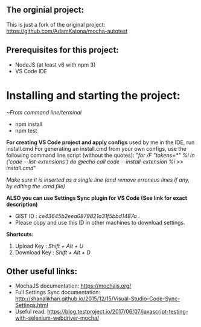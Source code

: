 ## The orginial project:
This is just a fork of the original project: https://github.com/AdamKatona/mocha-autotest

## Prerequisites for this project:
- NodeJS (at least v6 with npm 3)
- VS Code IDE

# Installing and starting the project:
_~From command line/terminal_
- npm install
- npm test

**For creating VS Code project and apply configs** used by me in the IDE, run install.cmd
For generating an install.cmd from your own configs, use the following command line script (without the quotes):
"_for /F "tokens=*" %i in ('code --list-extensions') do @echo call code --install-extension %i >> install.cmd_"

_Make sure it is inserted as a single line (and remove erroneus lines if any, by editing the .cmd file)_

**ALSO you can use Settings Sync plugin for VS Code (See link for exact description)**
- GIST ID :  _ce43645b2eea0879821a31f5bbd1487a_ .
- Please copy and use this ID in other machines to download settings.

**Shortcuts:**
1. Upload Key : _Shift + Alt + U_
2. Download Key : _Shift + Alt + D_

## Other useful links:
- MochaJS documentation: https://mochajs.org/
- Full Settings Sync documentation: http://shanalikhan.github.io/2015/12/15/Visual-Studio-Code-Sync-Settings.html
- Useful read: https://blog.testproject.io/2017/06/07/javascript-testing-with-selenium-webdriver-mocha/

